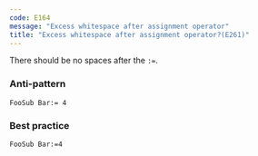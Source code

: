 ```yaml
---
code: E164
message: "Excess whitespace after assignment operator"
title: "Excess whitespace after assignment operator?(E261)"
---
```


There should be no spaces after the `:=`.

### Anti-pattern

```vba
FooSub Bar:= 4
```

### Best practice

```vba
FooSub Bar:=4
```
